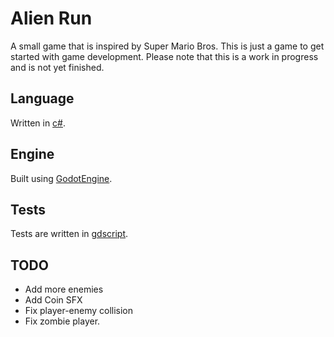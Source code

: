 # Alien Run
A small game that is inspired by Super Mario Bros. This is just a game to get started with game development. Please note that this is a work in progress and is not yet finished.

## Language
Written in [c#](https://docs.microsoft.com/en-us/dotnet/csharp/).

## Engine
Built using [GodotEngine](https://godotengine.org/).

## Tests
Tests are written in [gdscript](https://docs.godotengine.org/en/stable/tutorials/scripting/gdscript/gdscript_basics.html).

## TODO
* Add more enemies
* Add Coin SFX
* Fix player-enemy collision
* Fix zombie player.